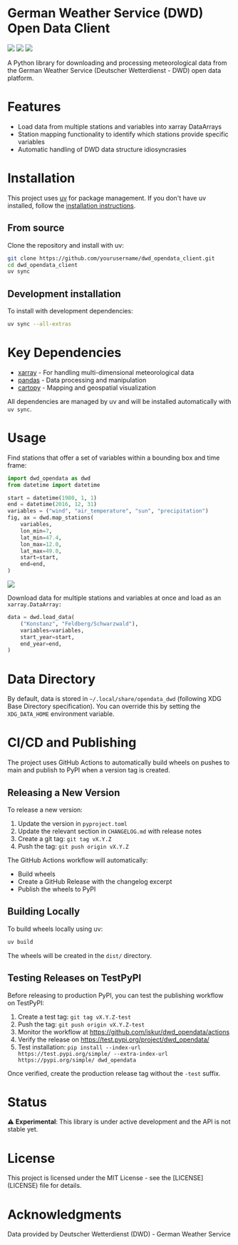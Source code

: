 # German Weather Service (DWD) Open Data Client

[![](https://img.shields.io/badge/python-3.13+-blue.svg)](https://img.shields.io/badge/python-3.13+-blue.svg)
[![](https://img.shields.io/badge/license-MIT-green.svg)](https://img.shields.io/badge/license-MIT-green.svg)
[![](https://img.shields.io/badge/status-experimental-orange.svg)](https://img.shields.io/badge/status-experimental-orange.svg)

A Python library for downloading and processing meteorological data from
the German Weather Service (Deutscher Wetterdienst - DWD) open data
platform.

# Features

- Load data from multiple stations and variables into xarray DataArrays
- Station mapping functionality to identify which stations provide
  specific variables
- Automatic handling of DWD data structure idiosyncrasies

# Installation

This project uses [uv](https://docs.astral.sh/uv/) for package
management. If you don't have uv installed, follow the [installation
instructions](https://docs.astral.sh/uv/getting-started/installation/).

## From source

Clone the repository and install with uv:

``` bash
git clone https://github.com/yourusername/dwd_opendata_client.git
cd dwd_opendata_client
uv sync
```

## Development installation

To install with development dependencies:

``` bash
uv sync --all-extras
```

# Key Dependencies

- [xarray](https://xarray.dev/) - For handling multi-dimensional
  meteorological data
- [pandas](https://pandas.pydata.org/) - Data processing and
  manipulation
- [cartopy](https://scitools.org.uk/cartopy/) - Mapping and geospatial
  visualization

All dependencies are managed by uv and will be installed automatically
with `uv sync`.

# Usage

Find stations that offer a set of variables within a bounding box and
time frame:

``` python
import dwd_opendata as dwd
from datetime import datetime

start = datetime(1980, 1, 1)
end = datetime(2016, 12, 31)
variables = ("wind", "air_temperature", "sun", "precipitation")
fig, ax = dwd.map_stations(
    variables,
    lon_min=7,
    lat_min=47.4,
    lon_max=12.0,
    lat_max=49.0,
    start=start,
    end=end,
)
```

![](images/station_map.png)

Download data for multiple stations and variables at once and load as an
`xarray.DataArray:`

``` python
data = dwd.load_data(
    ("Konstanz", "Feldberg/Schwarzwald"),
    variables=variables,
    start_year=start,
    end_year=end,
)
```

# Data Directory

By default, data is stored in `~/.local/share/opendata_dwd` (following
XDG Base Directory specification). You can override this by setting the
`XDG_DATA_HOME` environment variable.

# CI/CD and Publishing

The project uses GitHub Actions to automatically build wheels on pushes
to main and publish to PyPI when a version tag is created.

## Releasing a New Version

To release a new version:

1.  Update the version in `pyproject.toml`
2.  Update the relevant section in `CHANGELOG.md` with release notes
3.  Create a git tag: `git tag vX.Y.Z`
4.  Push the tag: `git push origin vX.Y.Z`

The GitHub Actions workflow will automatically:

- Build wheels
- Create a GitHub Release with the changelog excerpt
- Publish the wheels to PyPI

## Building Locally

To build wheels locally using uv:

``` bash
uv build
```

The wheels will be created in the `dist/` directory.

## Testing Releases on TestPyPI

Before releasing to production PyPI, you can test the publishing
workflow on TestPyPI:

1.  Create a test tag: `git tag vX.Y.Z-test`
2.  Push the tag: `git push origin vX.Y.Z-test`
3.  Monitor the workflow at
    <https://github.com/iskur/dwd_opendata/actions>
4.  Verify the release on <https://test.pypi.org/project/dwd_opendata/>
5.  Test installation:
    `pip install --index-url https://test.pypi.org/simple/ --extra-index-url https://pypi.org/simple/ dwd_opendata`

Once verified, create the production release tag without the `-test`
suffix.

# Status

⚠️ **Experimental**: This library is under active development and the
API is not stable yet.

# License

This project is licensed under the MIT License - see the
\[LICENSE\](LICENSE) file for details.

# Acknowledgments

Data provided by Deutscher Wetterdienst (DWD) - German Weather Service
